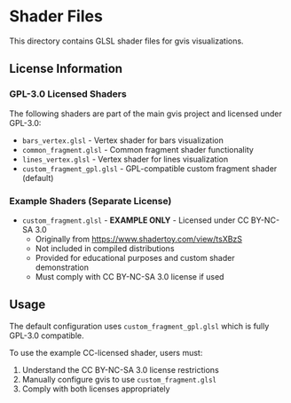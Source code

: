 # Shader Files

This directory contains GLSL shader files for gvis visualizations.

## License Information

### GPL-3.0 Licensed Shaders
The following shaders are part of the main gvis project and licensed under GPL-3.0:
- `bars_vertex.glsl` - Vertex shader for bars visualization
- `common_fragment.glsl` - Common fragment shader functionality
- `lines_vertex.glsl` - Vertex shader for lines visualization  
- `custom_fragment_gpl.glsl` - GPL-compatible custom fragment shader (default)

### Example Shaders (Separate License)
- `custom_fragment.glsl` - **EXAMPLE ONLY** - Licensed under CC BY-NC-SA 3.0
  - Originally from https://www.shadertoy.com/view/tsXBzS
  - Not included in compiled distributions
  - Provided for educational purposes and custom shader demonstration
  - Must comply with CC BY-NC-SA 3.0 license if used

## Usage

The default configuration uses `custom_fragment_gpl.glsl` which is fully GPL-3.0 compatible.

To use the example CC-licensed shader, users must:
1. Understand the CC BY-NC-SA 3.0 license restrictions
2. Manually configure gvis to use `custom_fragment.glsl` 
3. Comply with both licenses appropriately
